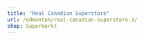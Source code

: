 ```yaml
---
title: "Real Canadian Superstore"
url: /edmonton/real-canadian-superstore-3/
shop: Supermarkt
---
```


